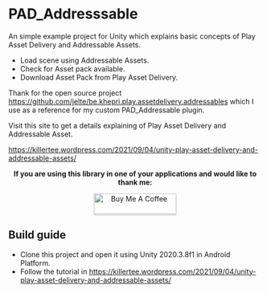 # PAD_Addresssable

An simple example project for Unity which explains basic concepts of Play Asset Delivery and Addressable Assets.  

+ Load scene using Addressable Assets.
+ Check for Asset pack available.
+ Download Asset Pack from Play Asset Delivery.  

Thank for the open source project <https://github.com/jelte/be.khepri.play.assetdelivery.addressables> which I use as a reference for my custom PAD_Addressable plugin.

Visit this site to get a details explaining of Play Asset Delivery and Addressable Asset.

https://killertee.wordpress.com/2021/09/04/unity-play-asset-delivery-and-addressable-assets/

**<p align="center">If you are using this library in one of your applications and would like to thank me:</p>**

<p align="center"><a href="https://www.buymeacoffee.com/KamperTee" target="_blank" ><img src="https://www.buymeacoffee.com/assets/img/custom_images/orange_img.png" alt="Buy Me A Coffee" style="height: 41px !important;width: 164px !important;box-shadow: 0px 3px 2px 0px rgba(190, 190, 190, 0.5) !important;-webkit-box-shadow: 0px 3px 2px 0px rgba(190, 190, 190, 0.5) !important;" ></a></p>

## Build guide

+ Clone this project and open it using Unity 2020.3.8f1 in Android Platform.  
+ Follow the tutorial in <https://killertee.wordpress.com/2021/09/04/unity-play-asset-delivery-and-addressable-assets/>

